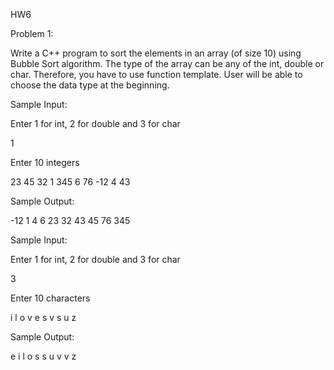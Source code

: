 HW6

Problem 1:

Write a C++ program to sort the elements in an array (of size 10) using Bubble Sort algorithm. The type of the array can be any of the int, double or char. Therefore, you have to use function template. User will be able to choose the data type at the beginning.

 

Sample Input:

Enter 1 for int, 2 for double and 3 for char

1

Enter 10 integers

23   45  32  1  345   6   76  -12  4  43

 

Sample Output:

-12  1  4  6  23  32  43  45  76  345 

 

Sample Input:

Enter 1 for int, 2 for double and 3 for char

3

Enter 10 characters

i  l  o  v  e  s  v  s  u  z

 

Sample Output:

e  i  l  o  s  s  u  v  v  z

 